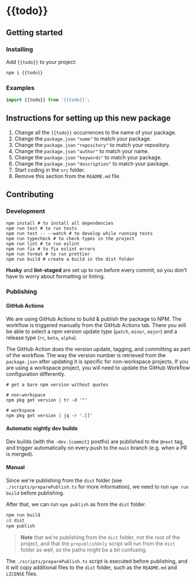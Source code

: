 # {{todo}}

## Getting started

### Installing

Add `{{todo}}` to your project:

```sh
npm i {{todo}}
```

### Examples

```ts
import {{todo}} from '{{todo}}';
```

## Instructions for setting up this new package

1. Change all the `{{todo}}` occurrences to the name of your package.
2. Change the `package.json` `"name"` to match your package.
3. Change the `package.json` `"repository"` to match your repository.
4. Change the `package.json` `"author"` to match your name.
5. Change the `package.json` `"keywords"` to match your package.
6. Change the `package.json` `"description"` to match your package.
7. Start coding in the `src` folder.
8. Remove this section from the `README.md` file.

## Contributing

### Development

```shell
npm install # to install all dependencies
npm run test # to run tests
npm run test -- --watch # to develop while running tests
npm run typecheck # to check types in the project
npm run lint # to run eslint
npm run fix # to fix eslint errors
npm run format # to run prettier
npm run build # create a build in the dist folder
```

**Husky** and **lint-staged** are set up to run before every commit, so you don't have to worry
about formatting or linting.

### Publishing

#### GitHub Actions

We are using GitHub Actions to build & publish the package to NPM. The workflow is triggered
manually from the GitHub Actions tab. There you will be able to select a npm version update type
(`patch`, `minor`, `major`) and a release type (`rc`, `beta`, `alpha`).

The GitHub Action does the version update, tagging, and committing as part of the workflow. The way
the version number is retrieved from the `package.json` after updating it is specific for
non-workspace projects. If you are using a workspace project, you will need to update the GitHub
Workflow configuration differently.

```shell
# get a bare npm version without quotes

# non-workspace
npm pkg get version | tr -d '"'

# workspace
npm pkg get version | jq -r '.[]'
```

#### Automatic nightly dev builds

Dev builds (with the `-dev.{commit}` postfix) are published to the `@next` tag, and trigger
automatically on every push to the `main` branch (e.g. when a PR is merged).

#### Manual

Since we're publishing from the `dist` folder (see `./scripts/preparePublish.ts` for more
information), we need to run `npm run build` before publishing.

After that, we can run `npm publish` as from the `dist` folder.

```sh
npm run build
cd dist
npm publish
```

> **Note** that we're publishing from the `dist` folder, not the root of the project, and that the
> `prepublishOnly` script will run from the `dist` folder as well, so the paths might be a bit
> confusing.

The `./scripts/preparePublish.ts` script is executed before publishing, and it will copy additional
files to the `dist` folder, such as the `README.md` and `LICENSE` files.
